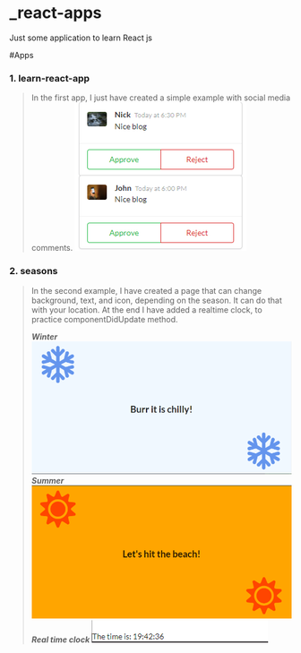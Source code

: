 # _react-apps
 Just some application to learn React js

#Apps

### 1. learn-react-app

> In the first app, I just have created a simple example with social media comments.
> ![img_2.png](img_2.png)
> 
### 2. seasons
> In the second example, I have created a page that can change background, text, and icon, depending on the season. It can do that with your location. At the end I have added a realtime clock, to practice componentDidUpdate method.
> 
> ***Winter***
> ![img_3.png](img_3.png)
> ***Summer***
> ![img_4.png](img_4.png)
> ***Real time clock***
> ![img_5.png](img_5.png)
